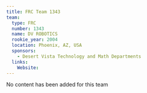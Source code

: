 ```yaml
---
title: FRC Team 1343
team:
  type: FRC
  number: 1343
  name: DV ROBOTICS
  rookie_year: 2004
  location: Phoenix, AZ, USA
  sponsors:
    - Desert Vista Technology and Math Departments
  links:
    Website: 
---
```

No content has been added for this team